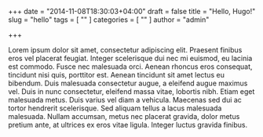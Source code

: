 +++
date = "2014-11-08T18:30:03+04:00"
draft = false
title = "Hello, Hugo!"
slug = "hello"
tags = [ "" ]
categories = [ "" ]
author = "admin"

+++

Lorem ipsum dolor sit amet, consectetur adipiscing elit. Praesent finibus eros
vel placerat feugiat. Integer scelerisque dui nec mi euismod, eu lacinia est
commodo. Fusce nec malesuada orci. Aenean rhoncus eros consequat, tincidunt nisi
quis, porttitor est. Aenean tincidunt sit amet lectus eu bibendum. Duis
malesuada consectetur augue, a eleifend augue maximus vel. Duis in nunc
consectetur, eleifend massa vitae, lobortis nibh. Etiam eget malesuada metus.
Duis varius vel diam a vehicula. Maecenas sed dui ac tortor hendrerit
scelerisque. Sed aliquam tellus a lacus malesuada malesuada. Nullam accumsan,
metus nec placerat gravida, dolor metus pretium ante, at ultrices ex eros vitae
ligula. Integer luctus gravida finibus. 
